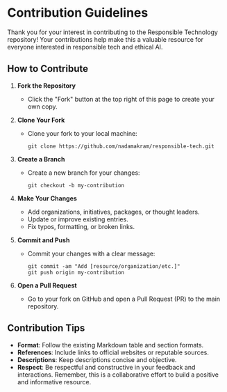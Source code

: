 # Contribution Guidelines

Thank you for your interest in contributing to the Responsible Technology repository! Your contributions help make this a valuable resource for everyone interested in responsible tech and ethical AI.

## How to Contribute

1. **Fork the Repository**
   - Click the "Fork" button at the top right of this page to create your own copy.

2. **Clone Your Fork**
   - Clone your fork to your local machine:
     ```
     git clone https://github.com/nadamakram/responsible-tech.git
     ```

3. **Create a Branch**
   - Create a new branch for your changes:
     ```
     git checkout -b my-contribution
     ```

4. **Make Your Changes**
   - Add organizations, initiatives, packages, or thought leaders.
   - Update or improve existing entries.
   - Fix typos, formatting, or broken links.

5. **Commit and Push**
   - Commit your changes with a clear message:
     ```
     git commit -am "Add [resource/organization/etc.]"
     git push origin my-contribution
     ```

6. **Open a Pull Request**
   - Go to your fork on GitHub and open a Pull Request (PR) to the main repository.

## Contribution Tips

- **Format**: Follow the existing Markdown table and section formats.
- **References**: Include links to official websites or reputable sources.
- **Descriptions**: Keep descriptions concise and objective.
- **Respect**: Be respectful and constructive in your feedback and interactions. Remember, this is a collaborative effort to build a positive and informative resource.